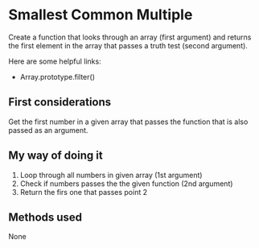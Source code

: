 # Smallest Common Multiple

Create a function that looks through an array (first argument) and returns
the first element in the array that passes a truth test (second argument).

Here are some helpful links:

* Array.prototype.filter()

## First considerations

Get the first number in a given array that passes the function that is also
passed as an argument.

## My way of doing it

1. Loop through all numbers in given array (1st argument)
2. Check if numbers passes the the given function (2nd argument)
3. Return the firs one that passes point 2



## Methods used
None
